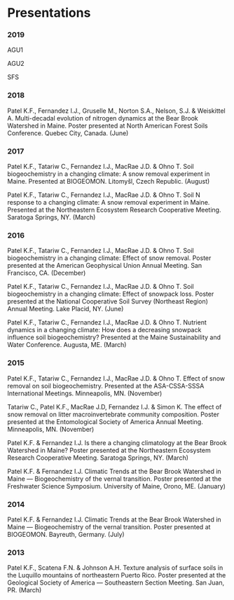 Presentations
================

### 2019

AGU1

AGU2

SFS

### 2018

Patel K.F., Fernandez I.J., Gruselle M., Norton S.A., Nelson, S.J. &
Weiskittel A. Multi-decadal evolution of nitrogen dynamics at the Bear
Brook Watershed in Maine. Poster presented at North American Forest
Soils Conference. Quebec City, Canada. (June)

### 2017

Patel K.F., Tatariw C., Fernandez I.J., MacRae J.D. & Ohno T. Soil
biogeochemistry in a changing climate: A snow removal experiment in
Maine. Presented at BIOGEOMON. Litomyšl, Czech Republic. (August)

Patel K.F., Tatariw C., Fernandez I.J., MacRae J.D. & Ohno T. Soil N
response to a changing climate: A snow removal experiment in Maine.
Presented at the Northeastern Ecosystem Research Cooperative Meeting.
Saratoga Springs, NY. (March)

### 2016

Patel K.F., Tatariw C., Fernandez I.J., MacRae J.D. & Ohno T. Soil
biogeochemistry in a changing climate: Effect of snow removal. Poster
presented at the American Geophysical Union Annual Meeting. San
Francisco, CA. (December)

Patel K.F., Tatariw C., Fernandez I.J., MacRae J.D. & Ohno T. Soil
biogeochemistry in a changing climate: Effect of snowpack loss. Poster
presented at the National Cooperative Soil Survey (Northeast Region)
Annual Meeting. Lake Placid, NY. (June)

Patel K.F., Tatariw C., Fernandez I.J., MacRae J.D. & Ohno T. Nutrient
dynamics in a changing climate: How does a decreasing snowpack influence
soil biogeochemistry? Presented at the Maine Sustainability and Water
Conference. Augusta, ME. (March)

### 2015

Patel K.F., Tatariw C., Fernandez I.J., MacRae J.D. & Ohno T. Effect of
snow removal on soil biogeochemistry. Presented at the ASA-CSSA-SSSA
International Meetings. Minneapolis, MN. (November)

Tatariw C., Patel K.F., MacRae J.D, Fernandez I.J. & Simon K. The effect
of snow removal on litter macroinvertebrate community composition.
Poster presented at the Entomological Society of America Annual Meeting.
Minneapolis, MN. (November)

Patel K.F. & Fernandez I.J. Is there a changing climatology at the Bear
Brook Watershed in Maine? Poster presented at the Northeastern Ecosystem
Research Cooperative Meeting. Saratoga Springs, NY. (March)

Patel K.F. & Fernandez I.J. Climatic Trends at the Bear Brook Watershed
in Maine — Biogeochemistry of the vernal transition. Poster presented at
the Freshwater Science Symposium. University of Maine, Orono, ME.
(January)

### 2014

Patel K.F. & Fernandez I.J. Climatic Trends at the Bear Brook Watershed
in Maine — Biogeochemistry of the vernal transition. Poster presented at
BIOGEOMON. Bayreuth, Germany. (July)

### 2013

Patel K.F., Scatena F.N. & Johnson A.H. Texture analysis of surface
soils in the Luquillo mountains of northeastern Puerto Rico. Poster
presented at the Geological Society of America — Southeastern Section
Meeting. San Juan, PR. (March)
